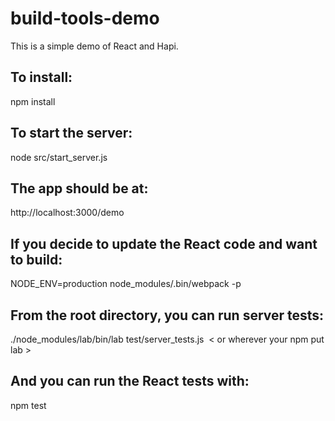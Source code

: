# build-tools-demo

This is a simple demo of React and Hapi.

## To install: 

npm install


## To start the server:

node src/start_server.js


## The app should be at:

http://localhost:3000/demo


## If you decide to update the React code and want to build:

NODE_ENV=production node_modules/.bin/webpack -p


## From the root directory, you can run server tests:

./node_modules/lab/bin/lab test/server_tests.js 
< or wherever your npm put lab >

## And you can run the React tests with:

npm test



